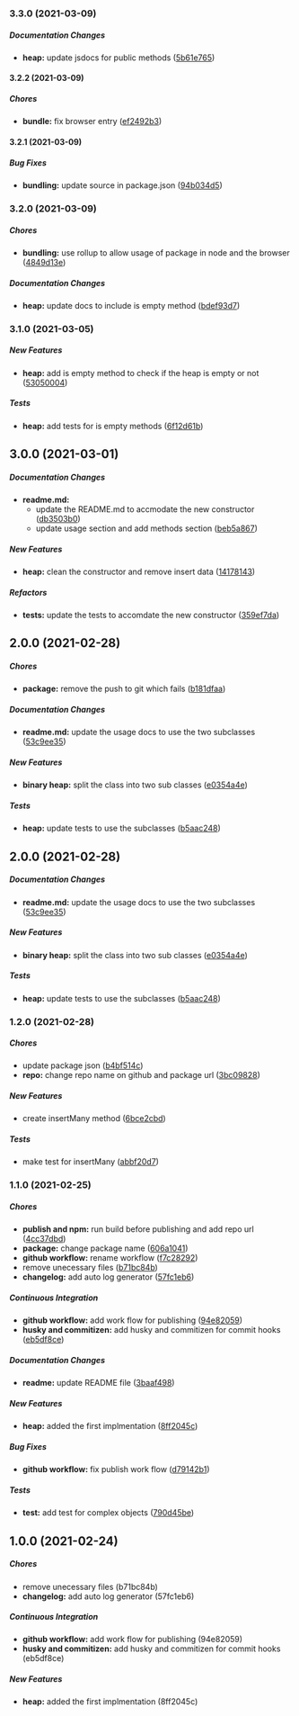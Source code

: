 ### 3.3.0 (2021-03-09)

##### Documentation Changes

* **heap:**  update jsdocs for public methods ([5b61e765](https://github.com/khaledosama999/binary-heap.js/commit/5b61e7657264afd76f72a7a1b884cb5b4a031978))

#### 3.2.2 (2021-03-09)

##### Chores

* **bundle:**  fix browser entry ([ef2492b3](https://github.com/khaledosama999/binary-heap.js/commit/ef2492b37c1f5123f9a8c055db48b84619adf5f0))

#### 3.2.1 (2021-03-09)

##### Bug Fixes

* **bundling:**  update source in package.json ([94b034d5](https://github.com/khaledosama999/binary-heap.js/commit/94b034d5be8be32839fc03a243bf7a704b46fc63))

### 3.2.0 (2021-03-09)

##### Chores

* **bundling:**  use rollup to allow usage of package in node and the browser ([4849d13e](https://github.com/khaledosama999/binary-heap.js/commit/4849d13e978bc7bc2da30344abb4c6e05fa5acb0))

##### Documentation Changes

* **heap:**  update docs to include is empty method ([bdef93d7](https://github.com/khaledosama999/binary-heap.js/commit/bdef93d73efd80f1bc92024eb0bea0dc4608fbc3))

### 3.1.0 (2021-03-05)

##### New Features

* **heap:**  add is empty method to check if the heap is empty or not ([53050004](https://github.com/khaledosama999/binary-heap.js/commit/53050004eb25ec1a6ea5481c84c7bfb2327120ba))

##### Tests

* **heap:**  add tests for is empty methods ([6f12d61b](https://github.com/khaledosama999/binary-heap.js/commit/6f12d61ba4c3c4ba1272bbc570538544d7bd2144))

## 3.0.0 (2021-03-01)

##### Documentation Changes

* **readme.md:**
  *  update the README.md to accmodate the new constructor ([db3503b0](https://github.com/khaledosama999/binary-heap.js/commit/db3503b0df68db3d2f33779e94620f009082a2ea))
  *  update usage section and add methods section ([beb5a867](https://github.com/khaledosama999/binary-heap.js/commit/beb5a867424775ea6ae1f379770e7e5c4546d43f))

##### New Features

* **heap:**  clean the constructor and remove insert data ([14178143](https://github.com/khaledosama999/binary-heap.js/commit/141781434abe71295b0a832574f9ab6b9423d372))

##### Refactors

* **tests:**  update the tests to accomdate the new constructor ([359ef7da](https://github.com/khaledosama999/binary-heap.js/commit/359ef7dae86c603ca2eb49222cb732481fee65de))

## 2.0.0 (2021-02-28)

##### Chores

* **package:**  remove the push to git which fails ([b181dfaa](https://github.com/khaledosama999/binary-heap.js/commit/b181dfaa4e932fd5ef21ee4e8db5f14d3679d917))

##### Documentation Changes

* **readme.md:**  update the usage docs to use the two subclasses ([53c9ee35](https://github.com/khaledosama999/binary-heap.js/commit/53c9ee351171b74ea5ce07e7eff72a4a738df568))

##### New Features

* **binary heap:**  split the class into two sub classes ([e0354a4e](https://github.com/khaledosama999/binary-heap.js/commit/e0354a4e7ce19601422024b20214f9da3e586751))

##### Tests

* **heap:**  update tests to use the subclasses ([b5aac248](https://github.com/khaledosama999/binary-heap.js/commit/b5aac248ce0aec7a34f3845e211bdb02f85925f0))

## 2.0.0 (2021-02-28)

##### Documentation Changes

* **readme.md:**  update the usage docs to use the two subclasses ([53c9ee35](https://github.com/khaledosama999/binary-heap.js/commit/53c9ee351171b74ea5ce07e7eff72a4a738df568))

##### New Features

* **binary heap:**  split the class into two sub classes ([e0354a4e](https://github.com/khaledosama999/binary-heap.js/commit/e0354a4e7ce19601422024b20214f9da3e586751))

##### Tests

* **heap:**  update tests to use the subclasses ([b5aac248](https://github.com/khaledosama999/binary-heap.js/commit/b5aac248ce0aec7a34f3845e211bdb02f85925f0))

### 1.2.0 (2021-02-28)

##### Chores

*  update package json ([b4bf514c](https://github.com/khaledosama999/binary-heap.js/commit/b4bf514c40c86e4b8c545ec7c4322082023f831e))
* **repo:**  change repo name on github and package url ([3bc09828](https://github.com/khaledosama999/binary-heap.js/commit/3bc09828786b7f71840fb68e5185bc30fb960c9d))

##### New Features

*  create insertMany method ([6bce2cbd](https://github.com/khaledosama999/binary-heap.js/commit/6bce2cbd1ad856ca0583283105ab3efd6689e092))

##### Tests

*  make test for insertMany ([abbf20d7](https://github.com/khaledosama999/binary-heap.js/commit/abbf20d775612589edd35128ceb8a76529d6e87e))

### 1.1.0 (2021-02-25)

##### Chores

* **publish and npm:**  run build before publishing and add repo url ([4cc37dbd](https://github.com/khaledosama999/priority-queue/commit/4cc37dbd5dfa2d7400d311a0704382618f6154b7))
* **package:**  change package name ([606a1041](https://github.com/khaledosama999/priority-queue/commit/606a1041bc88f58c9dce22b283d4004f76570590))
* **github workflow:**  rename workflow ([f7c28292](https://github.com/khaledosama999/priority-queue/commit/f7c28292f43437cd1b4059d197c48aab08d5e885))
*  remove unecessary files ([b71bc84b](https://github.com/khaledosama999/priority-queue/commit/b71bc84baa468775c92e15aaf13afe0202159352))
* **changelog:**  add auto log generator ([57fc1eb6](https://github.com/khaledosama999/priority-queue/commit/57fc1eb61ee8adb935a573092c63e3637d93a590))

##### Continuous Integration

* **github workflow:**  add work flow for publishing ([94e82059](https://github.com/khaledosama999/priority-queue/commit/94e8205934fbd15a691f05742520e7e0f12c2f7c))
* **husky and commitizen:**  add husky and commitizen for commit hooks ([eb5df8ce](https://github.com/khaledosama999/priority-queue/commit/eb5df8ce99684863dc2927d576764eaaeac90d72))

##### Documentation Changes

* **readme:**  update README file ([3baaf498](https://github.com/khaledosama999/priority-queue/commit/3baaf498178895756e3782cecde3c8f8649ed376))

##### New Features

* **heap:**  added the first implmentation ([8ff2045c](https://github.com/khaledosama999/priority-queue/commit/8ff2045ccd3baec526581613beff0535e3a82490))

##### Bug Fixes

* **github workflow:**  fix publish work flow ([d79142b1](https://github.com/khaledosama999/priority-queue/commit/d79142b1f868e01d9a38a0a7780db7da849f033c))

##### Tests

* **test:**  add test for complex objects ([790d45be](https://github.com/khaledosama999/priority-queue/commit/790d45bed7f5b5f46095644326e8a44eee0e7655))

## 1.0.0 (2021-02-24)

##### Chores

*  remove unecessary files (b71bc84b)
* **changelog:**  add auto log generator (57fc1eb6)

##### Continuous Integration

* **github workflow:**  add work flow for publishing (94e82059)
* **husky and commitizen:**  add husky and commitizen for commit hooks (eb5df8ce)

##### New Features

* **heap:**  added the first implmentation (8ff2045c)

